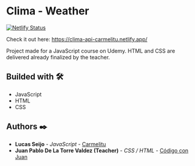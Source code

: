 # Clima - Weather

[![Netlify Status](https://api.netlify.com/api/v1/badges/aec7227e-bf07-4c30-9fe3-bfc289ab1b53/deploy-status)](https://app.netlify.com/sites/clima-api-carmelitu/deploys)

Check it out here: https://clima-api-carmelitu.netlify.app/

Project made for a JavaScript course on Udemy. HTML and CSS are delivered already finalized by the teacher.

## Builded with 🛠️

* JavaScript
* HTML
* CSS

## Authors ✒️

* **Lucas Seijo** - *JavaScript* - [Carmelitu](https://github.com/Carmelitu)
* **Juan Pablo De La Torre Valdez (Teacher)** - *CSS / HTML* - [Código con Juan](https://codigoconjuan.com/)
